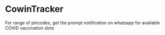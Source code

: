 # CowinTracker
For range of pincodes, get the prompt notification on whatsapp for available COVID vaccination slots 
